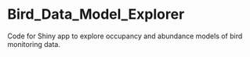 # Bird_Data_Model_Explorer
Code for Shiny app to explore occupancy and abundance models of bird monitoring data.
